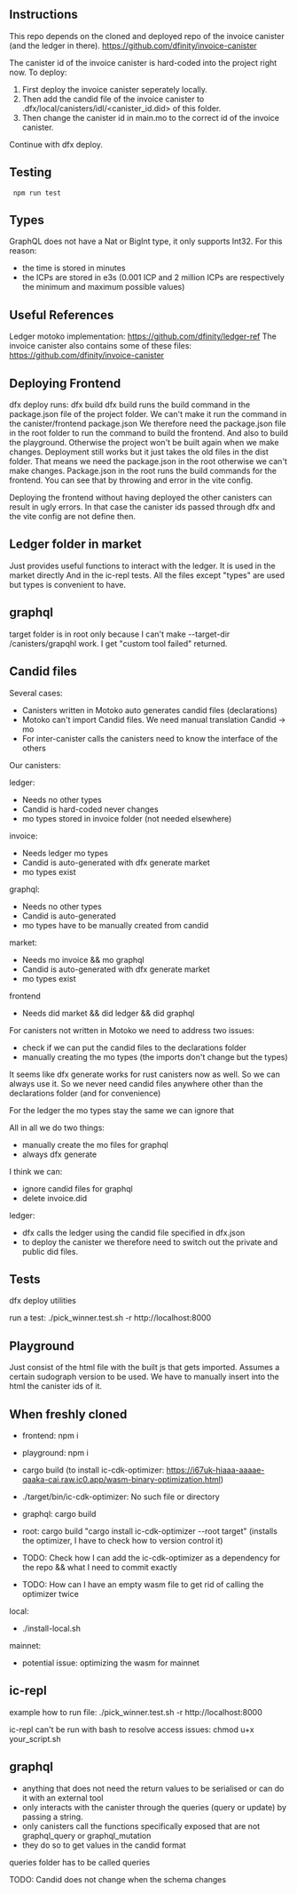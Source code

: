 ## Instructions

This repo depends on the cloned and deployed repo of the invoice canister (and the ledger in there).
https://github.com/dfinity/invoice-canister

The canister id of the invoice canister is hard-coded into the project right now. To deploy:

1. First deploy the invoice canister seperately locally.
2. Then add the candid file of the invoice canister to .dfx/local/canisters/idl/<canister_id.did> of this folder.
3. Then change the canister id in main.mo to the correct id of the invoice canister.

Continue with dfx deploy.

## Testing

` npm run test`

## Types

GraphQL does not have a Nat or BigInt type, it only supports Int32. For this reason:

- the time is stored in minutes
- the ICPs are stored in e3s (0.001 ICP and 2 million ICPs are respectively the minimum and maximum possible values)

## Useful References

Ledger motoko implementation: https://github.com/dfinity/ledger-ref
The invoice canister also contains some of these files: https://github.com/dfinity/invoice-canister

## Deploying Frontend

dfx deploy runs: dfx build
dfx build runs the build command in the package.json file of the project folder.
We can't make it run the command in the canister/frontend package.json
We therefore need the package.json file in the root folder to run the command to build
the frontend. And also to build the playground.
Otherwise the project won't be built again when we make changes. Deployment still works but
it just takes the old files in the dist folder. That means we need the package.json in the root
otherwise we can't make changes.
Package.json in the root runs the build commands for the frontend. You can see that by throwing
and error in the vite config.

Deploying the frontend without having deployed the other canisters can result in ugly errors.
In that case the canister ids passed through dfx and the vite config are not define then.

## Ledger folder in market

Just provides useful functions to interact with the ledger. It is used in the market directly
And in the ic-repl tests. All the files except "types" are used but types is convenient to have.

## graphql

target folder is in root only because I can't make --target-dir /canisters/grapqhl work.
I get "custom tool failed" returned.

## Candid files

Several cases:

- Canisters written in Motoko auto generates candid files (declarations)
- Motoko can't import Candid files. We need manual translation Candid -> mo
- For inter-canister calls the canisters need to know the interface of the others

Our canisters:

ledger:

- Needs no other types
- Candid is hard-coded never changes
- mo types stored in invoice folder (not needed elsewhere)

invoice:

- Needs ledger mo types
- Candid is auto-generated with dfx generate market
- mo types exist

graphql:

- Needs no other types
- Candid is auto-generated
- mo types have to be manually created from candid

market:

- Needs mo invoice && mo graphql
- Candid is auto-generated with dfx generate market
- mo types exist

frontend

- Needs did market && did ledger && did graphql

For canisters not written in Motoko we need to address two issues:

- check if we can put the candid files to the declarations folder
- manually creating the mo types (the imports don't change but the types)

It seems like dfx generate works for rust canisters now as well. So we can always use it.
So we never need candid files anywhere other than the declarations folder (and for convenience)

For the ledger the mo types stay the same we can ignore that

All in all we do two things:

- manually create the mo files for graphql
- always dfx generate

I think we can:

- ignore candid files for graphql
- delete invoice.did

ledger:

- dfx calls the ledger using the candid file specified in dfx.json
- to deploy the canister we therefore need to switch out the private and public did files.

## Tests

dfx deploy utilities

run a test:
./pick_winner.test.sh -r http://localhost:8000

## Playground

Just consist of the html file with the built js that gets imported.
Assumes a certain sudograph version to be used.
We have to manually insert into the html the canister ids of it.

## When freshly cloned

- frontend: npm i
- playground: npm i
- cargo build (to install ic-cdk-optimizer: https://i67uk-hiaaa-aaaae-qaaka-cai.raw.ic0.app/wasm-binary-optimization.html)
- ./target/bin/ic-cdk-optimizer: No such file or directory

- graphql: cargo build

- root:
  cargo build
  "cargo install ic-cdk-optimizer --root target" (installs the optimizer, I have to check how to version control it)

- TODO: Check how I can add the ic-cdk-optimizer as a dependency for the repo && what I need to commit exactly
- TODO: How can I have an empty wasm file to get rid of calling the optimizer twice

local:

- ./install-local.sh

mainnet:

- potential issue: optimizing the wasm for mainnet

## ic-repl

example how to run file:
./pick_winner.test.sh -r http://localhost:8000

ic-repl can't be run with bash
to resolve access issues: chmod u+x your_script.sh

## graphql

- anything that does not need the return values to be serialised or can do it with an external tool
- only interacts with the canister through the queries (query or update) by passing a string.
- only canisters call the functions specifically exposed that are not graphql_query or graphql_mutation
- they do so to get values in the candid format

queries folder has to be called queries

TODO: Candid does not change when the schema changes
